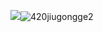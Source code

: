 ![](420jiugongge2.png)![420jiugongge2](https://user-images.githubusercontent.com/82363284/115482300-ef587f00-a280-11eb-9c24-33353ed8a292.png)
